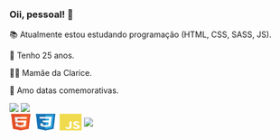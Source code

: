 ### Oii, pessoal! 👋

<div>
  <p>📚 Atualmente estou estudando programação (HTML, CSS, SASS, JS).</p>
  <p>🎂 Tenho 25 anos.</p>
  <p>👧🏻 Mamãe da Clarice.</p>
  <p>🎄 Amo datas comemorativas.</p>
</div>

<div>
  <img height="180em" src="https://github-readme-stats.vercel.app/api?username=sabrinacasemiro&show_icons=true&theme=radical&include_all_commits=true&count_private=true"/>
 <img height="180em" src="https://github-readme-stats.vercel.app/api/top-langs/?username=sabrinacasemiro&layout=compact&langs_count=7&theme=radical"/>
</div>

<div>
 <img align="center" height="30" width="40" src="https://raw.githubusercontent.com/devicons/devicon/master/icons/html5/html5-original.svg">
<img align="center" height="30" width="40" src="https://raw.githubusercontent.com/devicons/devicon/master/icons/css3/css3-original.svg">
<img align="center" height="30" width="40" src="https://raw.githubusercontent.com/devicons/devicon/master/icons/javascript/javascript-plain.svg">
<img align="center" height="auto" width="40" src="https://img.icons8.com/color/48/000000/sass-avatar.png"/>
 </div>
